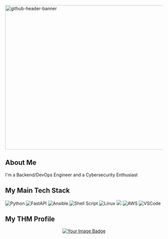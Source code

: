 <img width="1700" height="460" alt="github-header-banner" src="https://github.com/user-attachments/assets/5c83704c-fb2b-45e0-b4c1-5d4cdf04f5f8" />

## About Me
I'm a Backend/DevOps Engineer and a Cybersecurity Enthusiast

## My Main Tech Stack
![Python](https://img.shields.io/badge/python-3670A0?style=for-the-badge&logo=python&logoColor=ffdd54)
![FastAPI](https://img.shields.io/badge/fastapi-white?style=for-the-badge&logo=fastapi&logoColor=009688)
![Ansible](https://img.shields.io/badge/ansible-%231A1918.svg?style=for-the-badge&logo=ansible&logoColor=white)
![Shell Script](https://img.shields.io/badge/shell_script-%23121011.svg?style=for-the-badge&logo=gnu-bash&logoColor=white)
![Linux](https://img.shields.io/badge/linux-white?style=for-the-badge&logo=linux&logoColor=black)
![](https://img.shields.io/badge/tmux-1BB91F?style=for-the-badge&logo=tmux&logoColor=white)
![AWS](https://img.shields.io/badge/AWS-%23FF9900?style=for-the-badge)
![VSCode](https://img.shields.io/static/v1?style=for-the-badge&message=VSCode&color=007ACC&logo=Visual+Studio+Code&logoColor=FFFFFF&label=)

## My THM Profile
<div align="center">
 <a href="https://tryhackme.com/p/vinediezca">
  <img src="https://tryhackme-badges.s3.amazonaws.com/vinediezca.png" alt="Your Image Badge" />
 </a>
</div>

